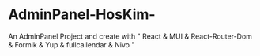 # AdminPanel-HosKim-
An AdminPanel Project and create with " React &amp; MUI &amp; React-Router-Dom &amp; Formik &amp; Yup &amp; fullcallendar &amp; Nivo "


